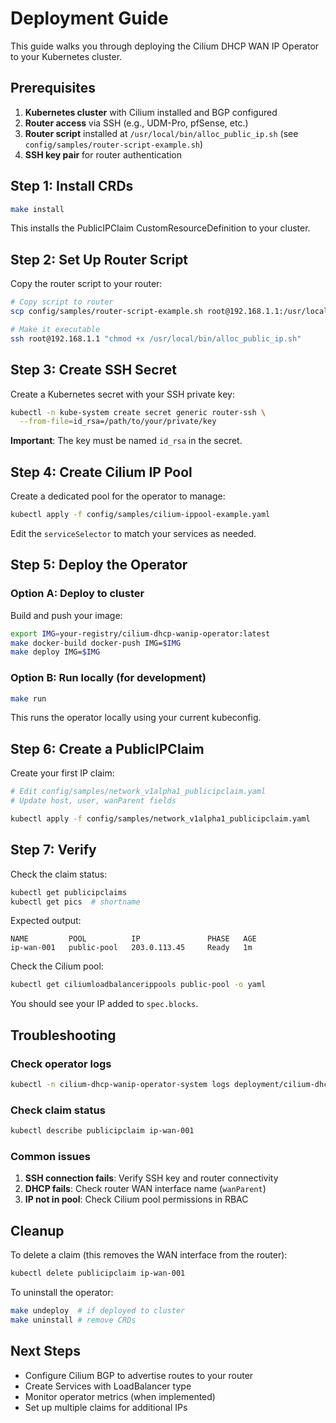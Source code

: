 # Deployment Guide

This guide walks you through deploying the Cilium DHCP WAN IP Operator to your Kubernetes cluster.

## Prerequisites

1. **Kubernetes cluster** with Cilium installed and BGP configured
2. **Router access** via SSH (e.g., UDM-Pro, pfSense, etc.)
3. **Router script** installed at `/usr/local/bin/alloc_public_ip.sh` (see `config/samples/router-script-example.sh`)
4. **SSH key pair** for router authentication

## Step 1: Install CRDs

```bash
make install
```

This installs the PublicIPClaim CustomResourceDefinition to your cluster.

## Step 2: Set Up Router Script

Copy the router script to your router:

```bash
# Copy script to router
scp config/samples/router-script-example.sh root@192.168.1.1:/usr/local/bin/alloc_public_ip.sh

# Make it executable
ssh root@192.168.1.1 "chmod +x /usr/local/bin/alloc_public_ip.sh"
```

## Step 3: Create SSH Secret

Create a Kubernetes secret with your SSH private key:

```bash
kubectl -n kube-system create secret generic router-ssh \
  --from-file=id_rsa=/path/to/your/private/key
```

**Important**: The key must be named `id_rsa` in the secret.

## Step 4: Create Cilium IP Pool

Create a dedicated pool for the operator to manage:

```bash
kubectl apply -f config/samples/cilium-ippool-example.yaml
```

Edit the `serviceSelector` to match your services as needed.

## Step 5: Deploy the Operator

### Option A: Deploy to cluster

Build and push your image:

```bash
export IMG=your-registry/cilium-dhcp-wanip-operator:latest
make docker-build docker-push IMG=$IMG
make deploy IMG=$IMG
```

### Option B: Run locally (for development)

```bash
make run
```

This runs the operator locally using your current kubeconfig.

## Step 6: Create a PublicIPClaim

Create your first IP claim:

```bash
# Edit config/samples/network_v1alpha1_publicipclaim.yaml
# Update host, user, wanParent fields

kubectl apply -f config/samples/network_v1alpha1_publicipclaim.yaml
```

## Step 7: Verify

Check the claim status:

```bash
kubectl get publicipclaims
kubectl get pics  # shortname
```

Expected output:
```
NAME         POOL          IP               PHASE   AGE
ip-wan-001   public-pool   203.0.113.45     Ready   1m
```

Check the Cilium pool:

```bash
kubectl get ciliumloadbalancerippools public-pool -o yaml
```

You should see your IP added to `spec.blocks`.

## Troubleshooting

### Check operator logs

```bash
kubectl -n cilium-dhcp-wanip-operator-system logs deployment/cilium-dhcp-wanip-operator-controller-manager
```

### Check claim status

```bash
kubectl describe publicipclaim ip-wan-001
```

### Common issues

1. **SSH connection fails**: Verify SSH key and router connectivity
2. **DHCP fails**: Check router WAN interface name (`wanParent`)
3. **IP not in pool**: Check Cilium pool permissions in RBAC

## Cleanup

To delete a claim (this removes the WAN interface from the router):

```bash
kubectl delete publicipclaim ip-wan-001
```

To uninstall the operator:

```bash
make undeploy  # if deployed to cluster
make uninstall # remove CRDs
```

## Next Steps

- Configure Cilium BGP to advertise routes to your router
- Create Services with LoadBalancer type
- Monitor operator metrics (when implemented)
- Set up multiple claims for additional IPs
